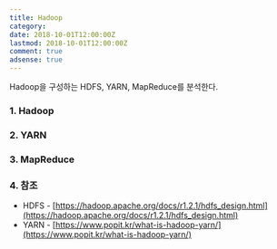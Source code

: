 ```yaml
---
title: Hadoop
category: 
date: 2018-10-01T12:00:00Z
lastmod: 2018-10-01T12:00:00Z
comment: true
adsense: true
---
```


Hadoop을 구성하는 HDFS, YARN, MapReduce를 분석한다.

### 1. Hadoop

### 2. YARN

### 3. MapReduce

### 4. 참조

* HDFS - [https://hadoop.apache.org/docs/r1.2.1/hdfs_design.html](https://hadoop.apache.org/docs/r1.2.1/hdfs_design.html)
* YARN - [https://www.popit.kr/what-is-hadoop-yarn/](https://www.popit.kr/what-is-hadoop-yarn/)

